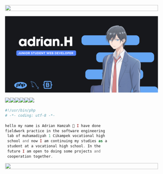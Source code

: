 <img src="https://i.imgur.com/dBaSKWF.gif" height="20" width="100%">



![RYANNNHZ Banner Image](adrian.png)

<img src="https://img.shields.io/badge/JavaScript-F7DF1E.svg?style=for-the-badge&logo=JavaScript&logoColor=black"><img src="https://img.shields.io/badge/PHP-777BB4.svg?style=for-the-badge&logo=PHP&logoColor=white"><img src="https://img.shields.io/badge/Laravel-FF2D20.svg?style=for-the-badge&logo=Laravel&logoColor=white"><img src="https://img.shields.io/badge/MySQL-4479A1.svg?style=for-the-badge&logo=MySQL&logoColor=white"><img src="https://img.shields.io/badge/Bootstrap-7952B3.svg?style=for-the-badge&logo=Bootstrap&logoColor=white"><img src="https://img.shields.io/badge/Git-F05032.svg?style=for-the-badge&logo=Git&logoColor=white">


```php
#!/usr/bin/php
# -*- coding: utf-8 -*-

hello my name is Adrian Hamzah 👋 I have done
fieldwork practice in the software engineering
 lab of muhamadiyah 1 Cikampek vocational high
 school and now I am continuing my studies as a
 student at a vocational high school. In the
 future I am open to doing some projects and
 cooperation together. 

```


<img src="https://i.imgur.com/dBaSKWF.gif" height="20" width="100%">

